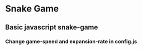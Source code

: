 # Snake Game

## Basic javascript snake-game 

### Change game-speed and expansion-rate in config.js